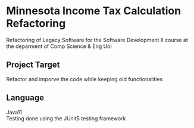 # Minnesota Income Tax Calculation Refactoring
Refactoring of Legacy Software for the Software Development II course at the deparment of Comp Science &amp; Eng UoI

## Project Target
Refactor and imporve the code while keeping old functionalities

## Language
Java11</br>
Testing done using the JUnit5 testing framework
